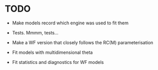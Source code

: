 # TODO

* Make models record which engine was used to fit them

* Tests.  Mmmm, tests...

* Make a WF version that closely follows the RC(M) parameterisation

* Fit models with multidimensional theta

* Fit statistics and diagnostics for WF models
